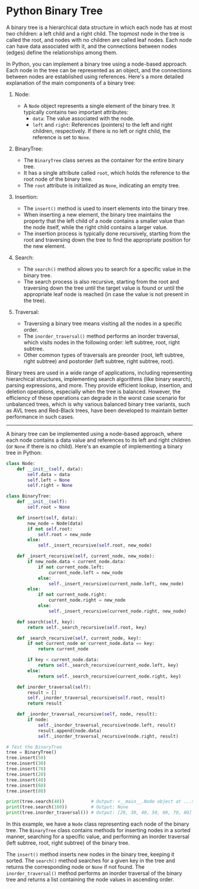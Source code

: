 
# Python Binary Tree

A binary tree is a hierarchical data structure in which each node has at most two children: a left child and a right child. The topmost node in the tree is called the root, and nodes with no children are called leaf nodes. Each node can have data associated with it, and the connections between nodes (edges) define the relationships among them.

In Python, you can implement a binary tree using a node-based approach. Each node in the tree can be represented as an object, and the connections between nodes are established using references. Here's a more detailed explanation of the main components of a binary tree:

1. Node:
   - A `Node` object represents a single element of the binary tree. It typically contains two important attributes:
     - `data`: The value associated with the node.
     - `left` and `right`: References (pointers) to the left and right children, respectively. If there is no left or right child, the reference is set to `None`.

2. BinaryTree:
   - The `BinaryTree` class serves as the container for the entire binary tree.
   - It has a single attribute called `root`, which holds the reference to the root node of the binary tree.
   - The `root` attribute is initialized as `None`, indicating an empty tree.

3. Insertion:
   - The `insert()` method is used to insert elements into the binary tree.
   - When inserting a new element, the binary tree maintains the property that the left child of a node contains a smaller value than the node itself, while the right child contains a larger value.
   - The insertion process is typically done recursively, starting from the root and traversing down the tree to find the appropriate position for the new element.

4. Search:
   - The `search()` method allows you to search for a specific value in the binary tree.
   - The search process is also recursive, starting from the root and traversing down the tree until the target value is found or until the appropriate leaf node is reached (in case the value is not present in the tree).

5. Traversal:
   - Traversing a binary tree means visiting all the nodes in a specific order.
   - The `inorder_traversal()` method performs an inorder traversal, which visits nodes in the following order: left subtree, root, right subtree.
   - Other common types of traversals are preorder (root, left subtree, right subtree) and postorder (left subtree, right subtree, root).

Binary trees are used in a wide range of applications, including representing hierarchical structures, implementing search algorithms (like binary search), parsing expressions, and more. They provide efficient lookup, insertion, and deletion operations, especially when the tree is balanced. However, the efficiency of these operations can degrade in the worst case scenario for unbalanced trees, which is why various balanced binary tree variants, such as AVL trees and Red-Black trees, have been developed to maintain better performance in such cases.

---------------------

A binary tree can be implemented using a node-based approach, where each node contains a data value and references to its left and right children (or `None` if there is no child). Here's an example of implementing a binary tree in Python:

```python
class Node:
    def __init__(self, data):
        self.data = data
        self.left = None
        self.right = None

class BinaryTree:
    def __init__(self):
        self.root = None

    def insert(self, data):
        new_node = Node(data)
        if not self.root:
            self.root = new_node
        else:
            self._insert_recursive(self.root, new_node)

    def _insert_recursive(self, current_node, new_node):
        if new_node.data < current_node.data:
            if not current_node.left:
                current_node.left = new_node
            else:
                self._insert_recursive(current_node.left, new_node)
        else:
            if not current_node.right:
                current_node.right = new_node
            else:
                self._insert_recursive(current_node.right, new_node)

    def search(self, key):
        return self._search_recursive(self.root, key)

    def _search_recursive(self, current_node, key):
        if not current_node or current_node.data == key:
            return current_node

        if key < current_node.data:
            return self._search_recursive(current_node.left, key)
        else:
            return self._search_recursive(current_node.right, key)

    def inorder_traversal(self):
        result = []
        self._inorder_traversal_recursive(self.root, result)
        return result

    def _inorder_traversal_recursive(self, node, result):
        if node:
            self._inorder_traversal_recursive(node.left, result)
            result.append(node.data)
            self._inorder_traversal_recursive(node.right, result)

# Test the BinaryTree
tree = BinaryTree()
tree.insert(50)
tree.insert(30)
tree.insert(70)
tree.insert(20)
tree.insert(40)
tree.insert(60)
tree.insert(80)

print(tree.search(40))          # Output: <__main__.Node object at ...>
print(tree.search(100))         # Output: None
print(tree.inorder_traversal()) # Output: [20, 30, 40, 50, 60, 70, 80]
```

In this example, we have a `Node` class representing each node of the binary tree. The `BinaryTree` class contains methods for inserting nodes in a sorted manner, searching for a specific value, and performing an inorder traversal (left subtree, root, right subtree) of the binary tree.

The `insert()` method inserts new nodes in the binary tree, keeping it sorted. The `search()` method searches for a given key in the tree and returns the corresponding node or `None` if not found. The `inorder_traversal()` method performs an inorder traversal of the binary tree and returns a list containing the node values in ascending order.